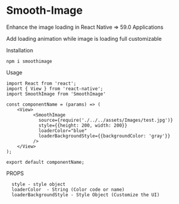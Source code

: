 # Smooth-Image
Enhance the image loading in React Native => 59.0 Applications

Add loading animation while image is loading full customizable 

Installation 

    npm i smoothimage

Usage

    import React from 'react';
    import { View } from 'react-native';
    import SmoothImage from 'SmoothImage'

    const componentName = (params) => (
        <View>
              <SmoothImage
                source={require('./../../assets/Images/test.jpg')}
                style={{height: 200, width: 200}}
                loaderColor="blue"
                loaderBackgroundStyle={{backgroundColor: 'gray'}}
              />
        </View>
    );

    export default componentName;


PROPS 

      style - style object
      loaderColor  - String (Color code or name)
      loaderBackgroundStyle - Style Object (Customize the UI)
